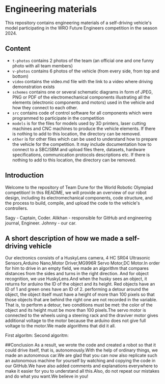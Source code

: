 Engineering materials
====

This repository contains engineering materials of a self-driving vehicle's model participating in the WRO Future Engineers competition in the season 2024.

## Content

* `t-photos` contains 2 photos of the team (an official one and one funny photo with all team members)
* `v-photos` contains 6 photos of the vehicle (from every side, from top and bottom)
* `video` contains the video.md file with the link to a video where driving demonstration exists
* `schemes` contains one or several schematic diagrams in form of JPEG, PNG or PDF of the electromechanical components illustrating all the elements (electronic components and motors) used in the vehicle and how they connect to each other.
* `src` contains code of control software for all components which were programmed to participate in the competition
* `models` is for the files for models used by 3D printers, laser cutting machines and CNC machines to produce the vehicle elements. If there is nothing to add to this location, the directory can be removed.
* `other` is for other files which can be used to understand how to prepare the vehicle for the competition. It may include documentation how to connect to a SBC/SBM and upload files there, datasets, hardware specifications, communication protocols descriptions etc. If there is nothing to add to this location, the directory can be removed.

## Introduction

Welcome to the repository of Team Dune for the World Robotic Olympiad competition! In this README, we will provide an overview of our robot design, including its electromechanical components, code structure, and the process to build, compile, and upload the code to the vehicle's controllers.

Sagy - Captain, Coder.
Alikhan - responsible for GitHub and engineering journal, Engineer.
Johnny - our car.

## A short description of how we made a self-driving vehicle
Our electronics consists of a HuskyLens camera, 4 HC SR04 Ultrasonic Sensors,Arduino Nano,Motor Driver,MG996R Servo Motor,DC Motor.In order for him to drive in an empty field, we made an algorithm that compares distances from the sides and turns in the right direction.
And for object recognition, we use HuskyLens.And when the husky sees an object, it returns for arduino the ID of the object and its height. Red objects have an ID of 1 and green ones have an ID of 2. performing a detour around the object, the object itself must have a height of more than 100 pixels so that those objects that are behind the right one are not recorded in the variable. That is, to perform a detour, two conditions must be met: the color of the object and its height must be more than 100 pixels.The servo motor is connected to the wheels using a steering rack and the draviver motor gives additional voltage to the motor because the arduino does not give full voltage to the motor.We made algorithms that did it all.

First algoritm:
Second algoritm:

##Conclusion
As a result, we wrote the code and created a robot so that it could drive itself, that is, autonomously.With the help of ordinary things, we made an autonomous car.We are glad that you can now also replicate such an autonomous machine for yourself by watching and copying the code in our GitHub.We have also added comments and explanations everywhere to make it easier for you to understand all this.Also, do not repeat our mistakes and do what you want.We believe in you!
